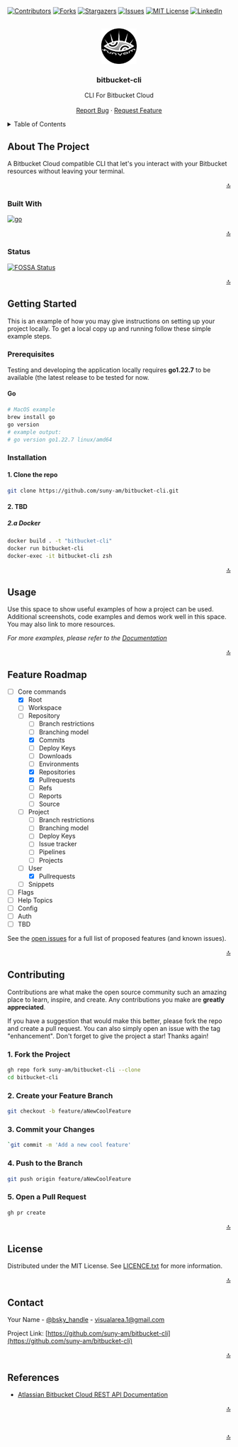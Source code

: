 <a name="readme-top"></a>

<!-- PROJECT SHIELDS -->
[![Contributors][contributors-shield]][contributors-url]
[![Forks][forks-shield]][forks-url]
[![Stargazers][stars-shield]][stars-url]
[![Issues][issues-shield]][issues-url]
[![MIT License][license-shield]][license-url]
[![LinkedIn][linkedin-shield]][linkedin-url]

<!-- PROJECT LOGO -->
<br />
<div align="center">
  <a href="https://github.com/suny-am/bitbucket-cli">
    <img src=".docs/images/logo.png" alt="Logo" width="80" height="80">
  </a>

<h3 align="center">bitbucket-cli</h3>

  <p align="center">
    CLI For Bitbucket Cloud
    <br />
    <!-- <a href="https://github.com/suny-am/bitbucket-cli"><strong>Explore the docs »</strong></a> -->
    <!-- <br /> -->
    <br />
    <a href="https://github.com/suny-am/bitbucket-cli/issues/new?labels=bug&template=bug-report---.md">Report Bug</a>
    ·
    <a href="https://github.com/suny-am/bitbucket-cli/issues/new?labels=enhancement&template=feature-request---.md">Request Feature</a>
  </p>
</div>

<!-- TABLE OF CONTENTS -->
<details>
  <summary>Table of Contents</summary>
  <ol>
    <li>
      <a href="#about-the-project">About The Project</a>
      <ul>
        <li><a href="#built-with">Built With</a></li>
        <li><a href="#status">Built With</a></li>
      </ul>
    </li>
    <li>
      <a href="#getting-started">Getting Started</a>
      <ul>
        <li><a href="#prerequisites">Prerequisites</a></li>
        <li><a href="#installation">Installation</a></li>
      </ul>
    </li>
    <li><a href="#usage">Usage</a></li>
    <li><a href="#roadmap">Roadmap</a></li>
    <li><a href="#contributing">Contributing</a></li>
    <li><a href="#license">License</a></li>
    <li><a href="#contact">Contact</a></li>
    <!-- <li><a href="#acknowledgments">Acknowledgments</a></li> -->
    <li><a href="#references">References</a></li>
  </ol>
</details>

<!-- ABOUT THE PROJECT -->
## About The Project

<!-- [![Product Name Screen Shot][product-screenshot]](https://example.com) -->

A Bitbucket Cloud compatible CLI that let's you interact with your Bitbucket resources without leaving your terminal.

<p align="right"><a href="#readme-top">🔝</a></p>

### Built With

[![go][go]][go-url]

<p align="right"><a href="#readme-top">🔝</a></p>

### Status

[![FOSSA Status](https://app.fossa.com/api/projects/custom%2B45338%2Fgithub.com%2Fsuny-am%2Fbitbucket-cli.svg?type=shield&issueType=license)](https://app.fossa.com/projects/custom%2B45338%2Fgithub.com%2Fsuny-am%2Fbitbucket-cli?ref=badge_shield&issueType=license)

<p align="right"><a href="#readme-top">🔝</a></p>

<!-- GETTING STARTED -->
## Getting Started

This is an example of how you may give instructions on setting up your project locally.
To get a local copy up and running follow these simple example steps.

### Prerequisites

Testing and developing the application locally requires **go1.22.7** to be available (the latest release to be tested for now.

#### Go

  ```sh
  # MacOS example
  brew install go
  go version
  # example output: 
  # go version go1.22.7 linux/amd64  
  ```

### Installation

#### 1. Clone the repo

   ```sh
   git clone https://github.com/suny-am/bitbucket-cli.git
   ```

#### 2. TBD

##### 2.a Docker

   ```sh
   docker build . -t "bitbucket-cli"
   docker run bitbucket-cli
   docker-exec -it bitbucket-cli zsh
   ```

<p align="right"><a href="#readme-top">🔝</a></p>

<!-- USAGE EXAMPLES -->
## Usage

Use this space to show useful examples of how a project can be used. Additional screenshots, code examples and demos work well in this space. You may also link to more resources.

_For more examples, please refer to the [Documentation](https://example.com)_

<p align="right"><a href="#readme-top">🔝</a></p>

<!-- ROADMAP -->
## Feature Roadmap

- [ ] Core commands
  - [x] Root
  - [ ] Workspace
  - [ ] Repository
    - [ ] Branch restrictions
    - [ ] Branching model
    - [x] Commits
    - [ ] Deploy Keys
    - [ ] Downloads
    - [ ] Environments
    - [x] Repositories
    - [x] Pullrequests
    - [ ] Refs
    - [ ] Reports
    - [ ] Source
  - [ ] Project
    - [ ] Branch restrictions
    - [ ] Branching model
    - [ ] Deploy Keys
    - [ ] Issue tracker
    - [ ] Pipelines
    - [ ] Projects
  - [ ] User
    - [x] Pullrequests
  - [ ] Snippets
- [ ] Flags
- [ ] Help Topics
- [ ] Config
- [ ] Auth
- [ ] TBD

See the [open issues](https://github.com/suny-am/bitbucket-cli/issues) for a full list of proposed features (and known issues).

<p align="right"><a href="#readme-top">🔝</a></p>

<!-- CONTRIBUTING -->
## Contributing

Contributions are what make the open source community such an amazing place to learn, inspire, and create. Any contributions you make are **greatly appreciated**.

If you have a suggestion that would make this better, please fork the repo and create a pull request. You can also simply open an issue with the tag "enhancement".
Don't forget to give the project a star! Thanks again!

### 1. Fork the Project

```sh
gh repo fork suny-am/bitbucket-cli --clone
cd bitbucket-cli
```

### 2. Create your Feature Branch

```sh
git checkout -b feature/aNewCoolFeature
```

### 3. Commit your Changes

```sh
`git commit -m 'Add a new cool feature'
```

### 4. Push to the Branch

```sh
git push origin feature/aNewCoolFeature
```

### 5. Open a Pull Request

```sh
gh pr create 
```

<p align="right"><a href="#readme-top">🔝</a></p>

<!-- LICENSE -->
## License

Distributed under the MIT License. See [LICENCE.txt](LICENCE.txt) for more information.

<p align="right"><a href="#readme-top">🔝</a></p>

<!-- CONTACT -->
## Contact

Your Name - [@bsky_handle](https://bsky.app/profile/bsky_handle) - <visualarea.1@gmail.com>

Project Link: [https://github.com/suny-am/bitbucket-cli](https://github.com/suny-am/bitbucket-cli)

<p align="right"><a href="#readme-top">🔝</a></p>

## References

- [Atlassian Bitbucket Cloud REST API Documentation](https://developer.atlassian.com/cloud/bitbucket/rest/)

<p align="right"><a href="#readme-top">🔝</a></p>

<!-- ACKNOWLEDGMENTS -->

<!-- 
## Acknowledgments

<div style="padding:10px; border-radius: 5px;">

I would like to thank the following people for their contributions and support:

<div style="padding:10px; border-radius: 5px; margin: 10px 0;">

### [@contributor1](https://github.com/contributor1) - for providing helpful feedback and suggestions

</div>

<div style="padding:10px; border-radius: 5px; margin: 10px 0;">

### [@contributor2](https://github.com/contributor2) - for contributing code and bug fixes

</div>

<div style="padding:10px; border-radius: 5px; margin: 10px 0;">

### [@contributor3](https://github.com/contributor3) - for helping with documentation and testing

</div>

Thank you all for your time and effort in making this project better!

</div> 
-->
  
<br>
<p align="right"><a href="#readme-top">🔝</a></p>

<!-- MARKDOWN LINKS & IMAGES -->
<!-- https://www.markdownguide.org/basic-syntax/#reference-style-links -->
[contributors-shield]: https://img.shields.io/github/contributors/suny-am/bitbucket-cli.svg?style=for-the-badge
[contributors-url]: https://github.com/suny-am/bitbucket-cli/graphs/contributors
[forks-shield]: https://img.shields.io/github/forks/suny-am/bitbucket-cli?style=for-the-badge
[forks-url]: https://github.com/suny-am/bitbucket-cli/network/members
[stars-shield]: https://img.shields.io/github/stars/suny-am/bitbucket-cli.svg?style=for-the-badge
[stars-url]: https://github.com/suny-am/bitbucket-cli/stargazers
[issues-shield]: https://img.shields.io/github/issues/suny-am/bitbucket-cli.svg?style=for-the-badge
[issues-url]: https://github.com/suny-am/bitbucket-cli/issues
[license-shield]: https://img.shields.io/github/license/suny-am/bitbucket-cli.svg?style=for-the-badge
[license-url]: https://github.com/suny-am/bitbucket-cli/blob/master/LICENSE.txt
[linkedin-shield]: https://img.shields.io/badge/-LinkedIn-black.svg?style=for-the-badge&logo=linkedin&colorB=555
[linkedin-url]: https://linkedin.com/in/carl-sandberg-01070a2b6/
[product-screenshot]: .docs/images/screenshot.png
[go]: https://img.shields.io/badge/go-%2300ADD8?style=for-the-badge&logo=go&logoColor=white&logoSize=auto
[go-url]: https://go.dev/
